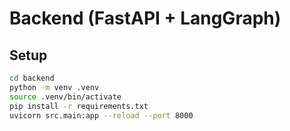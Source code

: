 # Backend (FastAPI + LangGraph)

## Setup
```bash
cd backend
python -m venv .venv
source .venv/bin/activate
pip install -r requirements.txt
uvicorn src.main:app --reload --port 8000
